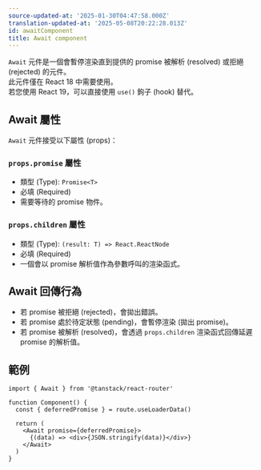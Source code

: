```yaml
---
source-updated-at: '2025-01-30T04:47:58.000Z'
translation-updated-at: '2025-05-08T20:22:28.013Z'
id: awaitComponent
title: Await component
---
```


`Await` 元件是一個會暫停渲染直到提供的 promise 被解析 (resolved) 或拒絕 (rejected) 的元件。  
此元件僅在 React 18 中需要使用。  
若您使用 React 19，可以直接使用 `use()` 鉤子 (hook) 替代。

## Await 屬性

`Await` 元件接受以下屬性 (props)：

### `props.promise` 屬性

- 類型 (Type): `Promise<T>`
- 必填 (Required)
- 需要等待的 promise 物件。

### `props.children` 屬性

- 類型 (Type): `(result: T) => React.ReactNode`
- 必填 (Required)
- 一個會以 promise 解析值作為參數呼叫的渲染函式。

## Await 回傳行為

- 若 promise 被拒絕 (rejected)，會拋出錯誤。
- 若 promise 處於待定狀態 (pending)，會暫停渲染 (拋出 promise)。
- 若 promise 被解析 (resolved)，會透過 `props.children` 渲染函式回傳延遲 promise 的解析值。

## 範例

```tsx
import { Await } from '@tanstack/react-router'

function Component() {
  const { deferredPromise } = route.useLoaderData()

  return (
    <Await promise={deferredPromise}>
      {(data) => <div>{JSON.stringify(data)}</div>}
    </Await>
  )
}
```
